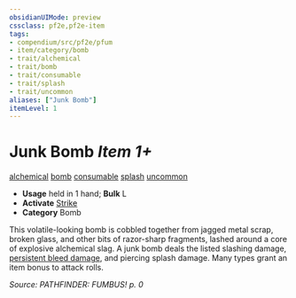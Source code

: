 ```yaml
---
obsidianUIMode: preview
cssclass: pf2e,pf2e-item
tags:
- compendium/src/pf2e/pfum
- item/category/bomb
- trait/alchemical
- trait/bomb
- trait/consumable
- trait/splash
- trait/uncommon
aliases: ["Junk Bomb"]
itemLevel: 1
---
```

# Junk Bomb *Item 1+*  
[alchemical](../../../rules/traits/alchemical.md)  [bomb](../../../rules/traits/bomb.md)  [consumable](../../../rules/traits/consumable.md)  [splash](../../../rules/traits/splash.md)  [uncommon](../../../rules/traits/uncommon.md)  

- **Usage** held in 1 hand; **Bulk** L
- **Activate** [Strike](../../../rules/actions/strike.md)
- **Category** Bomb

This volatile-looking bomb is cobbled together from jagged metal scrap, broken glass, and other bits of razor-sharp fragments, lashed around a core of explosive alchemical slag. A junk bomb deals the listed slashing damage, [persistent bleed damage](../../../rules/conditions.md#Persistent%20Damage), and piercing splash damage. Many types grant an item bonus to attack rolls.

*Source: PATHFINDER: FUMBUS! p. 0*